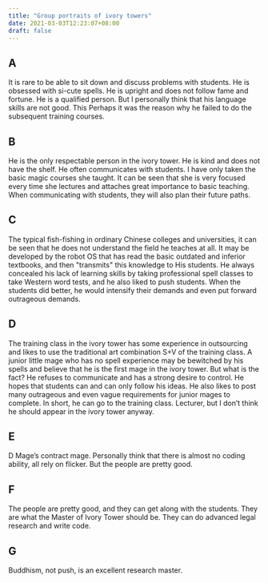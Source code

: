 ```yaml
---
title: "Group portraits of ivory towers"
date: 2021-03-03T12:23:07+08:00
draft: false
---
```


## A

It is rare to be able to sit down and discuss problems with students. He is obsessed with si-cute spells. He is upright and does not follow fame and fortune. He is a qualified person. But I personally think that his language skills are not good. This Perhaps it was the reason why he failed to do the subsequent training courses.

## B

He is the only respectable person in the ivory tower. He is kind and does not have the shelf. He often communicates with students. I have only taken the basic magic courses she taught. It can be seen that she is very focused every time she lectures and attaches great importance to basic teaching. When communicating with students, they will also plan their future paths.

## C

The typical fish-fishing in ordinary Chinese colleges and universities, it can be seen that he does not understand the field he teaches at all. It may be developed by the robot OS that has read the basic outdated and inferior textbooks, and then "transmits" this knowledge to His students. He always concealed his lack of learning skills by taking professional spell classes to take Western word tests, and he also liked to push students. When the students did better, he would intensify their demands and even put forward outrageous demands.

## D

The training class in the ivory tower has some experience in outsourcing and likes to use the traditional art combination S+V of the training class. A junior little mage who has no spell experience may be bewitched by his spells and believe that he is the first mage in the ivory tower. But what is the fact? He refuses to communicate and has a strong desire to control. He hopes that students can and can only follow his ideas. He also likes to post many outrageous and even vague requirements for junior mages to complete. In short, he can go to the training class. Lecturer, but I don’t think he should appear in the ivory tower anyway.

## E

D Mage’s contract mage. Personally think that there is almost no coding ability, all rely on flicker. But the people are pretty good.

## F

The people are pretty good, and they can get along with the students. They are what the Master of Ivory Tower should be. They can do advanced legal research and write code.

## G

Buddhism, not push, is an excellent research master.